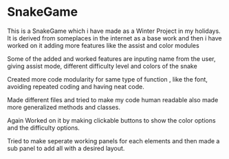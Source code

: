 # SnakeGame
This is a SnakeGame which i have made as a Winter Project in my holidays.
It is derived from someplaces in the internet as a base work and then
i have worked on it adding more features like the assist and color modules

Some of the added and worked features are inputing name from the user,
giving assist mode, different difficulty level and colors of the snake

Created more code modularity for same type of function , like the font,
avoiding repeated coding and having neat code.

Made different files and tried to make my code human readable
also made more generalized methods and classes.

Again Worked on it by making clickable buttons to show the color options
and the difficulty options.

Tried to make seperate working panels for each elements and then made
a sub panel to add all with a desired layout.